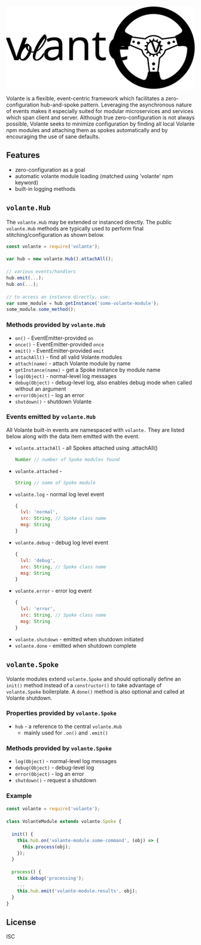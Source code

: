 ![volante](https://raw.githubusercontent.com/msmiley/msmiley.github.io/master/volante-with-text.svg?sanitize=true)

Volante is a flexible, event-centric framework which facilitates a zero-configuration hub-and-spoke pattern. Leveraging the asynchronous nature of events makes it especially suited for modular microservices and services which span client and server. Although true zero-configuration is not always possible, Volante seeks to minimize configuration by finding all local Volante npm modules and attaching them as spokes automatically and by encouraging the use of sane defaults.

## Features

- zero-configuration as a goal
- automatic volante module loading (matched using 'volante' npm keyword)
- built-in logging methods

## `volante.Hub`

The `volante.Hub` may be extended or instanced directly. The public `volante.Hub` methods are typically used to perform final stitching/configuration as shown below.

```js
const volante = require('volante');

var hub = new volante.Hub().attachAll();

// various events/handlers
hub.emit(...);
hub.on(...);

// to access an instance directly, use:
var some_module = hub.getInstance('some-volante-module');
some_module.some_method();

```

### Methods provided by `volante.Hub`

- `on()` - EventEmitter-provided `on`
- `once()` - EventEmitter-provided `once`
- `emit()` - EventEmitter-provided `emit`
- `attachAll()` - find all valid Volante modules
- `attach(name)` - attach Volante module by name
- `getInstance(name)` - get a Spoke instance by module name
- `log(Object)` - normal-level log messages
- `debug(Object)` - debug-level log, also enables debug mode when called without an argument
- `error(Object)` - log an error
- `shutdown()` - shutdown Volante

### Events emitted by `volante.Hub`

All Volante built-in events are namespaced with `volante.` They are listed below along with the data item emitted with the event.

- `volante.attachAll` - all Spokes attached using .attachAll()
  ```js
  Number // number of Spoke modules found
  ```
- `volante.attached` -
  ```js
  String // name of Spoke module
  ```
- `volante.log` - normal log level event
  ```js
  {
    lvl: 'normal',
    src: String, // Spoke class name
    msg: String
  }
  ```
- `volante.debug` - debug log level event
  ```js
  {
    lvl: 'debug',
    src: String, // Spoke class name
    msg: String
  }
  ```
- `volante.error` - error log event
  ```js
  {
    lvl: 'error',
    src: String, // Spoke class name
    msg: String
  }
  ```
- `volante.shutdown` - emitted when shutdown initiated
- `volante.done` - emitted when shutdown complete

## `volante.Spoke`

Volante modules extend `volante.Spoke` and should optionally define an `init()` method instead of a `constructor()` to take advantage of `volante.Spoke` boilerplate. A `done()` method is also optional and called at Volante shutdown.

### Properties provided by `volante.Spoke`
- `hub` - a reference to the central `volante.Hub`
  - mainly used for `.on()` and `.emit()`

### Methods provided by `volante.Spoke`
- `log(Object)` - normal-level log messages
- `debug(Object)` - debug-level log
- `error(Object)` - log an error
- `shutdown()` - request a shutdown

### Example

```js
const volante = require('volante');

class VolanteModule extends volante.Spoke {

  init() {
    this.hub.on('volante-module.some-command', (obj) => {
      this.process(obj);
    });
  }

  process() {
    this.debug('processing');
    ...
    this.hub.emit('volante-module.results', obj);
  }
}
```


## License

ISC